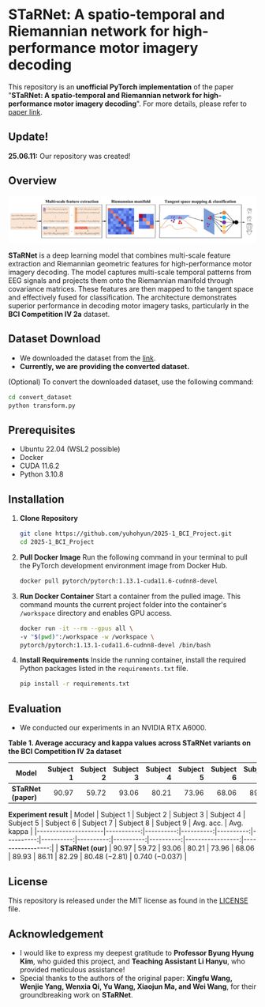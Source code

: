 # STaRNet: A spatio-temporal and Riemannian network for high-performance motor imagery decoding
This repository is an **unofficial PyTorch implementation** of the paper "**STaRNet: A spatio-temporal and Riemannian network for high-performance motor imagery decoding**". For more details, please refer to [paper link](https://www.sciencedirect.com/science/article/pii/S0893608024003952).

## Update!
**25.06.11:** Our repository was created!
## Overview

![STaRNet Architecture](figure/architecture.png)

**STaRNet** is a deep learning model that combines multi-scale feature extraction and Riemannian geometric features for high-performance motor imagery decoding. The model captures multi-scale temporal patterns from EEG signals and projects them onto the Riemannian manifold through covariance matrices. These features are then mapped to the tangent space and effectively fused for classification. The architecture demonstrates superior performance in decoding motor imagery tasks, particularly in the **BCI Competition IV 2a** dataset.

## Dataset Download

* We downloaded the dataset from the [link](https://www.bbci.de/competition/iv/download/index.html?agree=yes&submit=Submit).
* **Currently, we are providing the converted dataset.**

(Optional) To convert the downloaded dataset, use the following command:
```bash
cd convert_dataset
python transform.py
```


## Prerequisites

* Ubuntu 22.04 (WSL2 possible)
* Docker
* CUDA 11.6.2
* Python 3.10.8


## Installation

1.  **Clone Repository**
    ```bash
    git clone https://github.com/yuhohyun/2025-1_BCI_Project.git
    cd 2025-1_BCI_Project
    ```

2.  **Pull Docker Image**
    Run the following command in your terminal to pull the PyTorch development environment image from Docker Hub.
    ```bash
    docker pull pytorch/pytorch:1.13.1-cuda11.6-cudnn8-devel
    ```

3.  **Run Docker Container**
    Start a container from the pulled image. This command mounts the current project folder into the container's `/workspace` directory and enables GPU access.
    ```bash
    docker run -it --rm --gpus all \
    -v "$(pwd)":/workspace -w /workspace \
    pytorch/pytorch:1.13.1-cuda11.6-cudnn8-devel /bin/bash
    ```

4.  **Install Requirements**
    Inside the running container, install the required Python packages listed in the `requirements.txt` file.
    ```bash
    pip install -r requirements.txt
    ```

## Evaluation
* We conducted our experiments in an NVIDIA RTX A6000.

**Table 1. Average accuracy and kappa values across STaRNet variants on the BCI Competition IV 2a dataset**

| Model            | Subject 1 | Subject 2 | Subject 3 | Subject 4 | Subject 5 | Subject 6 | Subject 7 | Subject 8 | Subject 9 | Avg. acc.        | Avg. kappa       |
|---------------------|-----------:|----------:|----------:|----------:|----------:|----------:|----------:|----------:|----------:|-----------------:|-----------------:|
| **STaRNet (paper)**       |     90.97 |     59.72 |     93.06 |     80.21 |     73.96 |     68.06 |     89.93 |     86.11 |     82.29 | 80.48 (−2.81)    | 0.740 (−0.037)   |

**Experiment result**
| Model               | Subject 1 | Subject 2 | Subject 3 | Subject 4 | Subject 5 | Subject 6 | Subject 7 | Subject 8 | Subject 9 | Avg. acc.        | Avg. kappa       |
|---------------------|-----------:|----------:|----------:|----------:|----------:|----------:|----------:|----------:|----------:|-----------------:|-----------------:|
| **STaRNet (our)**       |     90.97 |     59.72 |     93.06 |     80.21 |     73.96 |     68.06 |     89.93 |     86.11 |     82.29 | 80.48 (−2.81)    | 0.740 (−0.037)   |

## License

This repository is released under the MIT license as found in the [LICENSE](https://github.com/ddongpal/2025-1-bci-project/blob/main/LICENSE) file.   

## Acknowledgement

* I would like to express my deepest gratitude to **Professor Byung Hyung Kim**, who guided this project, and **Teaching Assistant Li Hanyu**, who provided meticulous assistance!
* Special thanks to the authors of the original paper: **Xingfu Wang, Wenjie Yang, Wenxia Qi, Yu Wang, Xiaojun Ma, and Wei Wang**, for their groundbreaking work on **STaRNet**.